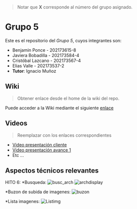> Notar que **X** corresponde al número del grupo asignado.

# Grupo 5

Este es el repositorio del *Grupo 5*, cuyos integrantes son:

* Benjamin Ponce - 202173615-8
* Javiera Bobadilla - 202173584-4
* Cristóbal Lazcano - 202173567-4
* Elias Valle - 202173537-2
* **Tutor**: Ignacio Muñoz

## Wiki

> Obtener enlace desde el home de la wiki del repo.

Puede acceder a la Wiki mediante el siguiente [enlace](https://github.com/Dullzen/GRUPO05-2024-PROYINF/wiki)

## Videos

> Reemplazar con los enlaces correspondientes

* [Video presentación cliente](https://www.youtube.com)
* [Video presentación avance 1](https://www.youtube.com/)
* Etc ...

## Aspectos técnicos relevantes

HITO 6:
*Busqueda:
![busc_arch](https://github.com/Dullzen/GRUPO05-2024-PROYINF/assets/165406695/db0f8ebc-9736-4e11-9a26-294e84236b13)
![archdisplay](https://github.com/Dullzen/GRUPO05-2024-PROYINF/assets/165406695/d471c2ef-e849-4695-8107-4e4239e7fb40)

*Buzon de subida de imagenes:
![buzon](https://github.com/Dullzen/GRUPO05-2024-PROYINF/assets/165406695/45378e35-755f-4d6b-a853-e5401963232d)

*Lista imagenes:
![Listimg](https://github.com/Dullzen/GRUPO05-2024-PROYINF/assets/165406695/2c2f1803-e273-4f8e-91be-17cedc7d3864)



